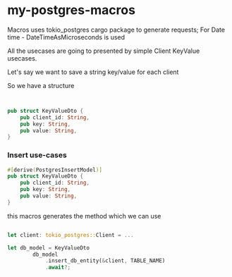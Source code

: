 # my-postgres-macros

Macros uses tokio_postgres cargo package to generate requests;
For Date time - DateTimeAsMicroseconds is used


All the usecases are going to presented by simple Client KeyValue usecases.

Let's say we want to save a string key/value for each client

So we have a structure

```rust


pub struct KeyValueDto {
    pub client_id: String,
    pub key: String,
    pub value: String,
}
```
### Insert use-cases


```rust
#[derive(PostgresInsertModel)]
pub struct KeyValueDto {
    pub client_id: String,
    pub key: String,
    pub value: String,
}
```

this macros generates the method which we can use

```rust

let client: tokio_postgres::Client = ...

let db_model = KeyValueDto
        db_model
            .insert_db_entity(&client, TABLE_NAME)
            .await?;
            
```
